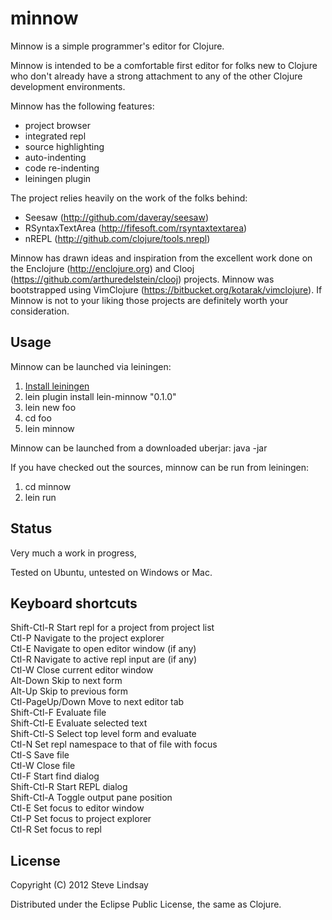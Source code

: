 # minnow

Minnow is a simple programmer's editor for Clojure.

Minnow is intended to be a comfortable first editor for folks new to Clojure who don't already 
have a strong attachment to any of the other Clojure development environments.

Minnow has the following features:

- project browser
- integrated repl
- source highlighting
- auto-indenting
- code re-indenting 
- leiningen plugin 

The project relies heavily on the work of the folks behind:

- Seesaw (http://github.com/daveray/seesaw)
- RSyntaxTextArea (http://fifesoft.com/rsyntaxtextarea) 
- nREPL (http://github.com/clojure/tools.nrepl)

Minnow has drawn ideas and inspiration from the excellent work done on the Enclojure 
(http://enclojure.org) and Clooj (https://github.com/arthuredelstein/clooj) projects. 
Minnow was bootstrapped using VimClojure (https://bitbucket.org/kotarak/vimclojure). 
If Minnow is not to your liking those projects are definitely worth your consideration.

## Usage

Minnow can be launched via leiningen:  
1) [Install leiningen](https://github.com/technomancy/leiningen/blob/master/README.md)  
2) lein plugin install lein-minnow "0.1.0"  
3) lein new foo  
4) cd foo  
5) lein minnow  

Minnow can be launched from a downloaded uberjar: java -jar <path to minnow uberjar>

If you have checked out the sources, minnow can be run from leiningen:  
1) cd minnow  
2) lein run  

## Status

Very much a work in progress, 

Tested on Ubuntu, untested on Windows or Mac.

## Keyboard shortcuts

Shift-Ctl-R      Start repl for a project from project list  
Ctl-P	         Navigate to the project explorer  
Ctl-E	         Navigate to open editor window (if any)  
Ctl-R            Navigate to active repl input are (if any)  
Ctl-W            Close current editor window  
Alt-Down         Skip to next form  
Alt-Up           Skip to previous form  
Ctl-PageUp/Down  Move to next editor tab  
Shift-Ctl-F      Evaluate file  
Shift-Ctl-E      Evaluate selected text  
Shift-Ctl-S      Select top level form and evaluate  
Ctl-N		 Set repl namespace to that of file with focus  
Ctl-S            Save file  
Ctl-W            Close file  
Ctl-F            Start find dialog  
Shift-Ctl-R      Start REPL dialog  
Shift-Ctl-A      Toggle output pane position  
Ctl-E            Set focus to editor window  
Ctl-P	         Set focus to project explorer  
Ctl-R            Set focus to repl  

## License

Copyright (C) 2012 Steve Lindsay

Distributed under the Eclipse Public License, the same as Clojure.


